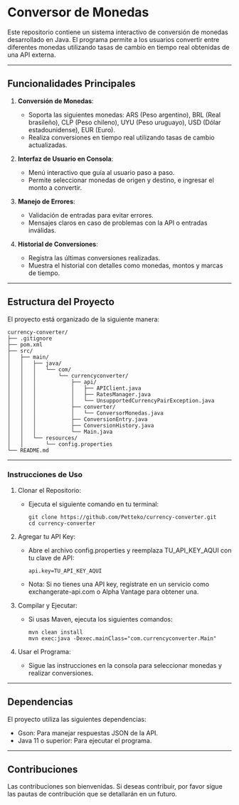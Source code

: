 # Conversor de Monedas

Este repositorio contiene un sistema interactivo de conversión de monedas desarrollado en Java. El programa permite a los usuarios convertir entre diferentes monedas utilizando tasas de cambio en tiempo real obtenidas de una API externa.

---

## Funcionalidades Principales

1. **Conversión de Monedas**:
   - Soporta las siguientes monedas: ARS (Peso argentino), BRL (Real brasileño), CLP (Peso chileno), UYU (Peso uruguayo), USD (Dólar estadounidense), EUR (Euro).
   - Realiza conversiones en tiempo real utilizando tasas de cambio actualizadas.

2. **Interfaz de Usuario en Consola**:
   - Menú interactivo que guía al usuario paso a paso.
   - Permite seleccionar monedas de origen y destino, e ingresar el monto a convertir.

3. **Manejo de Errores**:
   - Validación de entradas para evitar errores.
   - Mensajes claros en caso de problemas con la API o entradas inválidas.

4. **Historial de Conversiones**:
   - Registra las últimas conversiones realizadas.
   - Muestra el historial con detalles como monedas, montos y marcas de tiempo.

---

## Estructura del Proyecto

El proyecto está organizado de la siguiente manera:
```
currency-converter/
├── .gitignore
├── pom.xml
├── src/
│   ├── main/
│   │   ├── java/
│   │   │   └── com/
│   │   │       └── currencyconverter/
│   │   │           ├── api/
│   │   │           │   ├── APIClient.java
│   │   │           │   ├── RatesManager.java
│   │   │           │   └── UnsupportedCurrencyPairException.java
│   │   │           ├── converter/
│   │   │           │   └── ConversorMonedas.java
│   │   │           ├── ConversionEntry.java
│   │   │           ├── ConversionHistory.java
│   │   │           └── Main.java
│   │   └── resources/
│   │       └── config.properties
└── README.md
```

---

### Instrucciones de Uso

1. Clonar el Repositorio:
   - Ejecuta el siguiente comando en tu terminal:
     ```
     git clone https://github.com/Petteko/currency-converter.git
     cd currency-converter
2. Agregar tu API Key:
   - Abre el archivo config.properties y reemplaza TU_API_KEY_AQUI con tu clave de API:
     ```
     api.key=TU_API_KEY_AQUI

   - Nota: Si no tienes una API key, regístrate en un servicio como exchangerate-api.com o Alpha Vantage para obtener una.


3. Compilar y Ejecutar:
   - Si usas Maven, ejecuta los siguientes comandos:
     ```
     mvn clean install
     mvn exec:java -Dexec.mainClass="com.currencyconverter.Main"

4. Usar el Programa:
   - Sigue las instrucciones en la consola para seleccionar monedas y realizar conversiones.

---

## Dependencias

El proyecto utiliza las siguientes dependencias:

- Gson: Para manejar respuestas JSON de la API.
- Java 11 o superior: Para ejecutar el programa.

---

## Contribuciones

Las contribuciones son bienvenidas. Si deseas contribuir, por favor sigue las pautas de contribución que se detallarán en un futuro.